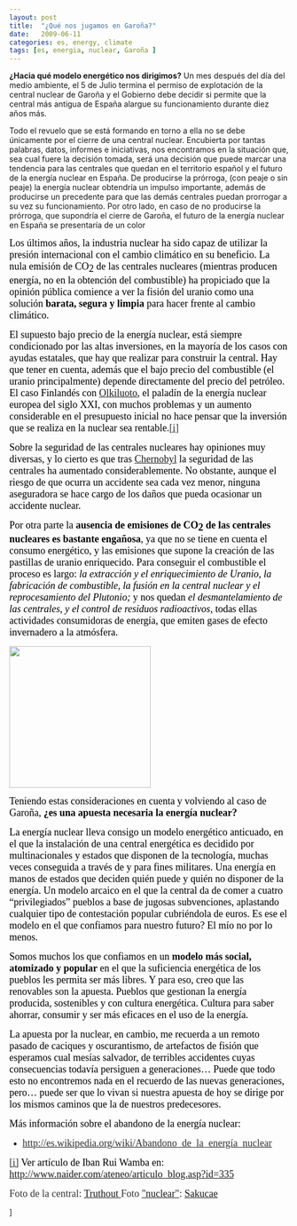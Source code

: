 ```yaml
---
layout: post
title:  "¿Qué nos jugamos en Garoña?"
date:   2009-06-11
categories: es, energy, climate
tags: [es, energia, nuclear, Garoña ]
---
```


**¿Hacia qué modelo energético nos dirigimos?**
Un mes después del día del medio ambiente, el 5 de Julio termina el permiso de explotación de la central nuclear de Garoña y el Gobierno debe decidir si permite que la central más antigua de España alargue su funcionamiento durante diez años más. 

Todo el revuelo que se está formando en torno a ella no se debe únicamente por el cierre de una central nuclear. Encubierta por tantas palabras, datos, informes e iniciativas, nos encontramos en la situación que, sea cual fuere la decisión tomada, será una decisión que puede marcar una tendencia para las centrales que quedan en el territorio español y el futuro de la energía nuclear en España. De producirse la prórroga, (con peaje o sin peaje) la energía nuclear obtendría un impulso importante, además de producirse un precedente para que las demás centrales puedan prorrogar a su vez su funcionamiento. Por otro lado, en caso de no producirse la prórroga, que supondría el cierre de Garoña, el futuro de la energía nuclear en España se presentaría de un color 

<span style="color:#000000;"><span style="font-family:'Ubuntu Light';"><span style="font-size:large;">Los últimos años, la industria nuclear ha sido capaz de utilizar la presión internacional con el cambio climático en su beneficio. La nula emisión de CO</span></span></span><span style="color:#000000;"><sub><span style="font-family:'Ubuntu Light';"><span style="font-size:large;">2</span></span></sub></span><span style="color:#000000;"><span style="font-family:'Ubuntu Light';"><span style="font-size:large;"> de las centrales nucleares (mientras producen energía, no en la obtención del combustible) ha propiciado que la opinión pública comience a ver la fisión del uranio como una solución </span></span></span><strong><span style="color:#000000;"><span style="font-family:'Ubuntu Light';"><span style="font-size:large;">barata, segura y limpia</span></span></span></strong><span style="color:#000000;"><span style="font-family:'Ubuntu Light';"><span style="font-size:large;"> para hacer frente al cambio climático.  </span></span></span>

<span style="color:#000000;"><span style="font-family:'Ubuntu Light';"><span style="font-size:large;">El supuesto bajo precio de la energía nuclear, está siempre condicionado por las altas inversiones, en la mayoría de los casos con ayudas estatales, que hay que realizar para construir la central. Hay que tener en cuenta, además que el bajo precio del combustible (el uranio principalmente) depende directamente del precio del petróleo. El caso Finlandés con <a title="Olkiluto" href="http://en.wikipedia.org/wiki/Olkiluoto_Nuclear_Power_Plant" target="_blank">Olkiluoto</a>, el paladín de la energía nuclear europea del siglo XXI, con muchos problemas y un aumento considerable en el presupuesto inicial no hace pensar que la inversión que se realiza en la nuclear sea rentable.</span></span></span><a href="http://www.naider.com/ateneo/articulo_blog.asp?id=436#_edn1"><span style="color:#333333;"><span style="font-family:'Ubuntu Light';"><span style="font-size:large;">[i]</span></span></span></a>

<span style="color:#000000;"><span style="font-family:'Ubuntu Light';"><span style="font-size:large;">Sobre la seguridad de las centrales nucleares hay opiniones muy diversas, y lo cierto es que tras <a title="Chernobyl" href="http://es.wikipedia.org/wiki/Accidente_de_Chern%C3%B3bil" target="_blank">Chernobyl</a> la seguridad de las centrales ha aumentado considerablemente. No obstante, aunque el riesgo de que ocurra un accidente sea cada vez menor, ninguna aseguradora se hace cargo de los daños que pueda ocasionar un accidente nuclear.</span></span></span>

<span style="color:#000000;"><span style="font-family:'Ubuntu Light';"><span style="font-size:large;">Por otra parte la <strong>ausencia de emisiones de CO</strong></span></span></span><strong><span style="color:#000000;"><sub><span style="font-family:'Ubuntu Light';"><span style="font-size:large;">2</span></span></sub></span></strong><span style="color:#000000;"><span style="font-family:'Ubuntu Light';"><span style="font-size:large;"><strong> de las centrales nucleares es bastante engañosa</strong>, ya que no se tiene en cuenta el consumo energético, y las emisiones que supone la creación de las pastillas de uranio enriquecido. Para conseguir el combustible el proceso es largo: </span></span></span><em><span style="color:#000000;"><span style="font-family:'Ubuntu Light';"><span style="font-size:large;">la extracción y el enriquecimiento de Uranio, la fabricación de combustible, la fusión en la central nuclear y el reprocesamiento del Plutonio; </span></span></span></em><span style="color:#000000;"><span style="font-family:'Ubuntu Light';"><span style="font-size:large;">y nos quedan</span></span></span><em><span style="color:#000000;"><span style="font-family:'Ubuntu Light';"><span style="font-size:large;"> el desmantelamiento de las centrales, y el control de residuos radioactivos</span></span></span></em><span style="color:#000000;"><span style="font-family:'Ubuntu Light';"><span style="font-size:large;">, todas ellas actividades consumidoras de energía, que emiten gases de efecto invernadero a la atmósfera.</span></span></span>

<a href="http://www.flickr.com/photos/sakucae/3686680582/sizes/m/in/photostream/"><img class="aligncenter" title="Nuclear" src="http://farm3.staticflickr.com/2599/3686680582_c4e2a0c7fa.jpg" alt="" width="255" height="255" /></a>

<span style="color:#000000;"><span style="font-family:'Ubuntu Light';"><span style="font-size:large;">Teniendo estas consideraciones en cuenta y volviendo al caso de Garoña, <strong>¿es una apuesta necesaria la energía nuclear?</strong></span></span></span>

<span style="color:#000000;"><span style="font-family:'Ubuntu Light';"><span style="font-size:large;">La energía nuclear lleva consigo un modelo energético anticuado, en el que la instalación de una central energética es decidido por multinacionales y estados que disponen de la tecnología, muchas veces conseguida a través de y para fines militares. Una energía en manos de estados que deciden quién puede y quién no disponer de la energía. Un modelo arcaico en el que la central da de comer a cuatro “privilegiados” pueblos a base de jugosas subvenciones, aplastando cualquier tipo de contestación popular cubriéndola de euros. Es ese el modelo en el que confiamos para nuestro futuro? El mío no por lo menos.</span></span></span>

<span style="color:#000000;"><span style="font-family:'Ubuntu Light';"><span style="font-size:large;">Somos muchos los que confiamos en un <strong>modelo más social, atomizado y popular</strong> en el que la suficiencia energética de los pueblos les permita ser más libres. Y para eso, creo que las renovables son la apuesta. Pueblos que gestionan la energía producida, sostenibles y con cultura energética. Cultura para saber ahorrar, consumir y ser más eficaces en el uso de la energía.</span></span></span>

<span style="color:#000000;"><span style="font-family:'Ubuntu Light';"><span style="font-size:large;">La apuesta por la nuclear, en cambio, me recuerda a un remoto pasado de caciques y oscurantismo, de artefactos de fisión que esperamos cual mesías salvador, de terribles accidentes cuyas consecuencias todavía persiguen a generaciones… Puede que todo esto no encontremos nada en el recuerdo de las nuevas generaciones, pero… puede ser que lo vivan si nuestra apuesta de hoy se dirige por los mismos caminos que la de nuestros predecesores.</span></span></span>

<span style="color:#000000;"><span style="font-family:'Ubuntu Light';"><span style="font-size:large;">Más información sobre el abandono de la energía nuclear:</span></span></span>
<ul>
	<li><a href="http://es.wikipedia.org/wiki/Abandono_de_la_energía_nuclear"><span style="color:#333333;"><span style="font-family:'Ubuntu Light';"><span style="font-size:large;">http://es.wikipedia.org/wiki/Abandono_de_la_energía_nuclear</span></span></span></a></li>
</ul>
<a href="http://www.naider.com/ateneo/articulo_blog.asp?id=436#_ednref1"><span style="color:#333333;"><span style="font-family:'Ubuntu Light';"><span style="font-size:large;">[i]</span></span></span></a><span style="color:#000000;"><span style="font-family:'Ubuntu Light';"><span style="font-size:large;"> Ver artículo de Iban Rui Wamba en: <a href="http://www.naider.com/ateneo/articulo_blog.asp?id=335">http://www.naider.com/ateneo/articulo_blog.asp?id=335</a></span></span></span>

<span style="color:#333333;"><span style="font-family:'Ubuntu Light';"><span style="font-size:large;">Foto de la central: <a href="http://www.flickr.com/photos/truthout/" target="_blank">Truthout
</a>Foto <a title="nuclear" href="http://www.flickr.com/photos/sakucae/3686680582/sizes/m/in/photostream/" target="_blank">"nuclear"</a>: <a title="Sakucae" href="http://www.flickr.com/photos/sakucae/" target="_blank">Sakucae</a></span></span></span>
<div></div>]
